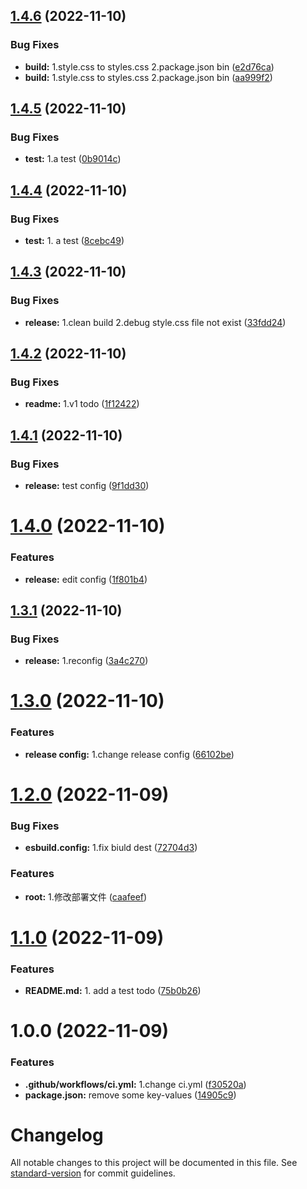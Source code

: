 ## [1.4.6](https://github.com/JuckZ/obsidian-manager/compare/v1.4.5...v1.4.6) (2022-11-10)


### Bug Fixes

* **build:** 1.style.css to styles.css 2.package.json bin ([e2d76ca](https://github.com/JuckZ/obsidian-manager/commit/e2d76ca22e3613e764eb3c592c26dddf0273d3b2))
* **build:** 1.style.css to styles.css 2.package.json bin ([aa999f2](https://github.com/JuckZ/obsidian-manager/commit/aa999f2f06f443423a21957022aa0ea1c7f4bd77))

## [1.4.5](https://github.com/JuckZ/obsidian-manager/compare/v1.4.4...v1.4.5) (2022-11-10)


### Bug Fixes

* **test:** 1.a test ([0b9014c](https://github.com/JuckZ/obsidian-manager/commit/0b9014cfd23302a0a6496fd102a36cb22db8c8ef))

## [1.4.4](https://github.com/JuckZ/obsidian-manager/compare/v1.4.3...v1.4.4) (2022-11-10)


### Bug Fixes

* **test:** 1. a test ([8cebc49](https://github.com/JuckZ/obsidian-manager/commit/8cebc49186d4af29347f0f53391b6cb67e3c3afa))

## [1.4.3](https://github.com/JuckZ/obsidian-manager/compare/v1.4.2...v1.4.3) (2022-11-10)


### Bug Fixes

* **release:** 1.clean build 2.debug style.css file not exist ([33fdd24](https://github.com/JuckZ/obsidian-manager/commit/33fdd24d1c2e56faae316de6f87c5e7e09bed3eb))

## [1.4.2](https://github.com/JuckZ/obsidian-manager/compare/v1.4.1...v1.4.2) (2022-11-10)


### Bug Fixes

* **readme:** 1.v1 todo ([1f12422](https://github.com/JuckZ/obsidian-manager/commit/1f12422b8628d123eaac6e8a88dbaad8f8f77cae))

## [1.4.1](https://github.com/JuckZ/obsidian-manager/compare/v1.4.0...v1.4.1) (2022-11-10)


### Bug Fixes

* **release:** test config ([9f1dd30](https://github.com/JuckZ/obsidian-manager/commit/9f1dd303edf776f574902e54ca2f9af9bbbf31d2))

# [1.4.0](https://github.com/JuckZ/obsidian-manager/compare/v1.3.1...v1.4.0) (2022-11-10)


### Features

* **release:** edit config ([1f801b4](https://github.com/JuckZ/obsidian-manager/commit/1f801b4d94d8fc361405106ce2ed5df2718e10bc))

## [1.3.1](https://github.com/JuckZ/obsidian-manager/compare/v1.3.0...v1.3.1) (2022-11-10)


### Bug Fixes

* **release:** 1.reconfig ([3a4c270](https://github.com/JuckZ/obsidian-manager/commit/3a4c2701b5b5e07a7901866c2b95e8ca42b5a1b4))

# [1.3.0](https://github.com/JuckZ/obsidian-manager/compare/v1.2.0...v1.3.0) (2022-11-10)


### Features

* **release config:** 1.change release config ([66102be](https://github.com/JuckZ/obsidian-manager/commit/66102be4337ed49562af3dc332aa9790cff95927))

# [1.2.0](https://github.com/JuckZ/obsidian-manager/compare/v1.1.0...v1.2.0) (2022-11-09)


### Bug Fixes

* **esbuild.config:** 1.fix biuld dest ([72704d3](https://github.com/JuckZ/obsidian-manager/commit/72704d3694b01a09033da4bca611f171af10aca7))


### Features

* **root:** 1.修改部署文件 ([caafeef](https://github.com/JuckZ/obsidian-manager/commit/caafeef5bb80bbf1713ef6e46fa6f134f7a420d5))

# [1.1.0](https://github.com/JuckZ/obsidian-manager/compare/v1.0.0...v1.1.0) (2022-11-09)


### Features

* **README.md:** 1. add a test todo ([75b0b26](https://github.com/JuckZ/obsidian-manager/commit/75b0b266cac41ff9c5774468249b90de827341a7))

# 1.0.0 (2022-11-09)


### Features

* **.github/workflows/ci.yml:** 1.change ci.yml ([f30520a](https://github.com/JuckZ/obsidian-manager/commit/f30520a9a06b14594da71dafffe339cddc892292))
* **package.json:** remove some key-values ([14905c9](https://github.com/JuckZ/obsidian-manager/commit/14905c9d79d5730ddd9c8f99b123563cc657bdb9))

# Changelog

All notable changes to this project will be documented in this file. See [standard-version](https://github.com/conventional-changelog/standard-version) for commit guidelines.
